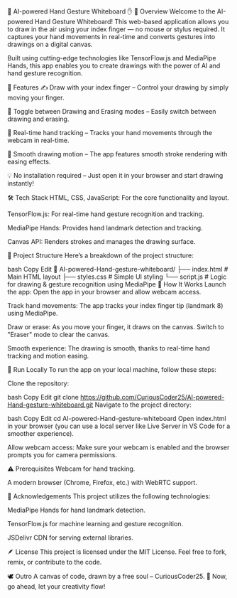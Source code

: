 🎨 AI-powered Hand Gesture Whiteboard ✋
🚀 Overview
Welcome to the AI-powered Hand Gesture Whiteboard! This web-based application allows you to draw in the air using your index finger — no mouse or stylus required. It captures your hand movements in real-time and converts gestures into drawings on a digital canvas.

Built using cutting-edge technologies like TensorFlow.js and MediaPipe Hands, this app enables you to create drawings with the power of AI and hand gesture recognition.

🧠 Features
✍️ Draw with your index finger – Control your drawing by simply moving your finger.

🧽 Toggle between Drawing and Erasing modes – Easily switch between drawing and erasing.

🎥 Real-time hand tracking – Tracks your hand movements through the webcam in real-time.

🧊 Smooth drawing motion – The app features smooth stroke rendering with easing effects.

💡 No installation required – Just open it in your browser and start drawing instantly!

🛠️ Tech Stack
HTML, CSS, JavaScript: For the core functionality and layout.

TensorFlow.js: For real-time hand gesture recognition and tracking.

MediaPipe Hands: Provides hand landmark detection and tracking.

Canvas API: Renders strokes and manages the drawing surface.

📂 Project Structure
Here’s a breakdown of the project structure:

bash
Copy
Edit
📁 AI-powered-Hand-gesture-whiteboard/
├── index.html        # Main HTML layout
├── styles.css        # Simple UI styling
└── script.js         # Logic for drawing & gesture recognition using MediaPipe
📸 How It Works
Launch the app: Open the app in your browser and allow webcam access.

Track hand movements: The app tracks your index finger tip (landmark 8) using MediaPipe.

Draw or erase: As you move your finger, it draws on the canvas. Switch to "Eraser" mode to clear the canvas.

Smooth experience: The drawing is smooth, thanks to real-time hand tracking and motion easing.

🧪 Run Locally
To run the app on your local machine, follow these steps:

Clone the repository:

bash
Copy
Edit
git clone https://github.com/CuriousCoder25/AI-powered-Hand-gesture-whiteboard.git
Navigate to the project directory:

bash
Copy
Edit
cd AI-powered-Hand-gesture-whiteboard
Open index.html in your browser (you can use a local server like Live Server in VS Code for a smoother experience).

Allow webcam access: Make sure your webcam is enabled and the browser prompts you for camera permissions.

⚠️ Prerequisites
Webcam for hand tracking.

A modern browser (Chrome, Firefox, etc.) with WebRTC support.

🙏 Acknowledgements
This project utilizes the following technologies:

MediaPipe Hands for hand landmark detection.

TensorFlow.js for machine learning and gesture recognition.

JSDelivr CDN for serving external libraries.

🪶 License
This project is licensed under the MIT License. Feel free to fork, remix, or contribute to the code.

🕊️ Outro
A canvas of code, drawn by a free soul – CuriousCoder25. 🎨
Now, go ahead, let your creativity flow!